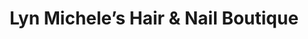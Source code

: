 ---
title: "Lyn Michele’s Hair & Nail Boutique"
url: /elkton/lyn-micheles-hair-and-nail-boutique/
shop: hairdresser
---